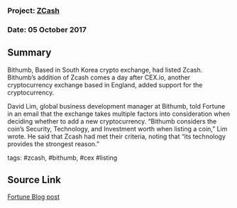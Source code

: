 ### Project: [ZCash](../projects/zcash.md)
### Date: 05 October 2017
## Summary
  
Bithumb, Based in South Korea crypto exchange, had listed Zcash.
Bithumb’s addition of Zcash comes a day after CEX.io, another cryptocurrency exchange based in England, added support for the cryptocurrency.
  
David Lim, global business development manager at Bithumb, told Fortune in an email that the exchange takes multiple factors into consideration when deciding whether to add a new cryptocurrency.
“Bithumb considers the coin’s Security, Technology, and Investment worth when listing a coin,” Lim wrote. He said that Zcash had met their criteria, noting that “its technology provides the strongest reason.”
  
tags: #zcash, #bithumb, #cex #listing
## Source Link
[Fortune Blog post](http://fortune.com/2017/10/03/bitcoin-korean-cryptocurrency-zcash/) 
